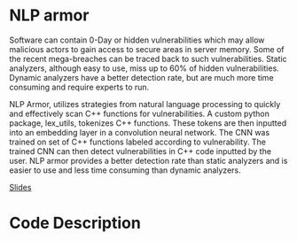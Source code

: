 # NLP armor

Software can contain 0-Day or hidden vulnerabilities which may allow malicious actors to gain access to secure areas in server memory. Some of the recent mega-breaches can be traced back to such vulnerabilities. Static analyzers, although easy to use, miss up to 60% of hidden vulnerabilities. Dynamic analyzers have a better detection rate, but are much more time consuming and require experts to run.

NLP Armor, utilizes strategies from natural language processing to quickly and effectively scan C++ functions for vulnerabilities. A custom python package, lex_utils, tokenizes C++ functions. These tokens are then inputted into an embedding layer in a convolution neural network. The CNN was trained on set of C++ functions labeled according to vulnerability. The trained CNN can then detect vulnerabilities in C++ code inputted by the user. NLP armor provides a better detection rate than static analyzers and is easier to use and less time consuming than dynamic analyzers.

[Slides](https://drive.google.com/open?id=1HGSWpMnimTQN8Xq9kPlOag85D1KDAqmqaD3IfkittSo)

# Code Description
